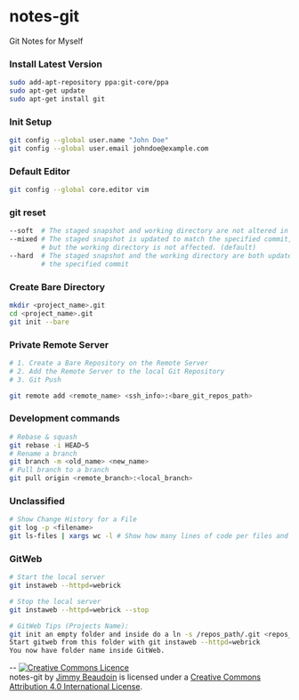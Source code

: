 # notes-git
Git Notes for Myself

### Install Latest Version
```sh
sudo add-apt-repository ppa:git-core/ppa
sudo apt-get update
sudo apt-get install git
```
### Init Setup
```sh
git config --global user.name "John Doe"
git config --global user.email johndoe@example.com
```
### Default Editor
```sh
git config --global core.editor vim
```

### git reset
```sh
--soft  # The staged snapshot and working directory are not altered in any way
--mixed # The staged snapshot is updated to match the specified commit, 
        # but the working directory is not affected. (default)
--hard  # The staged snapshot and the working directory are both updated to match
        # the specified commit
```

### Create Bare Directory
```sh
mkdir <project_name>.git
cd <project_name>.git
git init --bare
```

### Private Remote Server
```sh
# 1. Create a Bare Repository on the Remote Server
# 2. Add the Remote Server to the local Git Repository
# 3. Git Push

git remote add <remote_name> <ssh_info>:<bare_git_repos_path>
```

### Development commands
```sh
# Rebase & squash
git rebase -i HEAD~5
# Rename a branch
git branch -m <old_name> <new_name>
# Pull branch to a branch
git pull origin <remote_branch>:<local_branch>
```

### Unclassified
```sh
# Show Change History for a File
git log -p <filename>
git ls-files | xargs wc -l # Show how many lines of code per files and total
```

### GitWeb
```sh
# Start the local server
git instaweb --httpd=webrick

# Stop the local server
git instaweb --httpd=webrick --stop

# GitWeb Tips (Projects Name):
git init an empty folder and inside do a ln -s /repos_path/.git <repos_name>
Start gitweb from this folder with git instaweb --httpd=webrick
You now have folder name inside GitWeb.
```

--
<a rel="license" href="http://creativecommons.org/licenses/by/4.0/"><img alt="Creative Commons Licence" style="border-width:0" src="https://i.creativecommons.org/l/by/4.0/80x15.png" /></a><br /><span xmlns:dct="http://purl.org/dc/terms/" property="dct:title">notes-git</span> by <a xmlns:cc="http://creativecommons.org/ns#" href="http://jim-beaudoin.com" property="cc:attributionName" rel="cc:attributionURL">Jimmy Beaudoin</a> is licensed under a <a rel="license" href="http://creativecommons.org/licenses/by/4.0/">Creative Commons Attribution 4.0 International License</a>.
